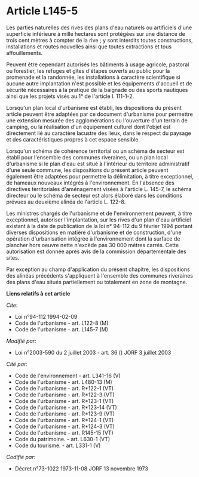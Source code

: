 # Article L145-5

Les parties naturelles des rives des plans d'eau naturels ou artificiels d'une superficie inférieure à mille hectares sont
protégées sur une distance de trois cent mètres à compter de la rive ; y sont interdits toutes constructions, installations
et routes nouvelles ainsi que toutes extractions et tous affouillements.

Peuvent être cependant autorisés les bâtiments à usage agricole, pastoral ou forestier, les refuges et gîtes d'étapes ouverts
au public pour la promenade et la randonnée, les installations à caractère scientifique si aucune autre implantation n'est
possible et les équipements d'accueil et de sécurité nécessaires à la pratique de la baignade ou des sports nautiques ainsi
que les projets visés au 1° de l'article l. 111-1-2.

Lorsqu'un plan local d'urbanisme est établi, les dispositions du présent article peuvent être adaptées par ce document
d'urbanisme pour permettre une extension mesurée des agglomérations ou l'ouverture d'un terrain de camping, ou la réalisation
d'un équipement culturel dont l'objet est directement lié au caractère lacustre des lieux, dans le respect du paysage et des
caractéristiques propres à cet espace sensible.

Lorsqu'un schéma de cohérence territorial ou un schéma de secteur est établi pour l'ensemble des communes riveraines, ou un
plan local d'urbanisme si le plan d'eau est situé à l'intérieur du territoire administratif d'une seule commune, les
dispositions du présent article peuvent également être adaptées pour permettre la délimitation, à titre exceptionnel, de
hameaux nouveaux intégrés à l'environnement. En l'absence des directives territoriales d'aménagement visées à l'article L.
145-7, le schéma directeur ou le schéma de secteur est alors élaboré dans les conditions prévues au deuxième alinéa de
l'article L. 122-8.

Les ministres chargés de l'urbanisme et de l'environnement peuvent, à titre exceptionnel, autoriser l'implantation, sur les
rives d'un plan d'eau artificiel existant à la date de publication de la loi n° 94-112 du 9 février 1994 portant diverses
dispositions en matière d'urbanisme et de construction, d'une opération d'urbanisation intégrée à l'environnement dont la
surface de plancher hors oeuvre nette n'excède pas 30 000 mètres carrés. Cette autorisation est donnée après avis de la
commission départementale des sites.

Par exception au champ d'application du présent chapitre, les dispositions des alinéas précédents s'appliquent à l'ensemble
des communes riveraines des plans d'eau situés partiellement ou totalement en zone de montagne.

**Liens relatifs à cet article**

_Cite_:

  - Loi n°94-112 1994-02-09
  - Code de l'urbanisme - art. L122-8 (M)
  - Code de l'urbanisme - art. L145-7 (M)

_Modifié par_:

  - Loi n°2003-590 du 2 juillet 2003 - art. 36 () JORF 3 juillet 2003

_Cité par_:

  - Code de l'environnement - art. L341-16 (V)
  - Code de l'urbanisme - art. L480-13 (M)
  - Code de l'urbanisme - art. R*122-1 (VT)
  - Code de l'urbanisme - art. R*122-3 (VT)
  - Code de l'urbanisme - art. R*123-1 (VT)
  - Code de l'urbanisme - art. R*123-14 (VT)
  - Code de l'urbanisme - art. R*123-9 (VT)
  - Code de l'urbanisme - art. R*124-1 (VT)
  - Code de l'urbanisme - art. R*124-3 (VT)
  - Code de l'urbanisme - art. R145-15 (VT)
  - Code du patrimoine. - art. L630-1 (VT)
  - Code du tourisme. - art. L331-1 (V)

_Codifié par_:

  - Décret n°73-1022 1973-11-08 JORF 13 novembre 1973
